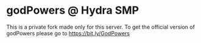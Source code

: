 godPowers @ Hydra SMP
==================
This is a private fork made only for this server. To get the official version of godPowers please go to https://bit.ly/GodPowers


